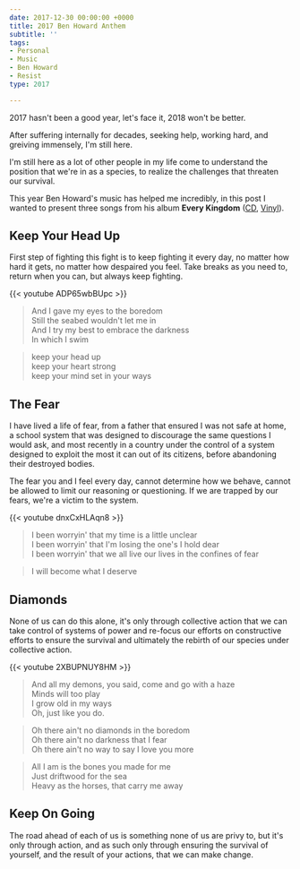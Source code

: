 ```yaml
---
date: 2017-12-30 00:00:00 +0000
title: 2017 Ben Howard Anthem
subtitle: ''
tags:
- Personal
- Music
- Ben Howard
- Resist
type: 2017

---
```

2017 hasn't been a good year, let's face it, 2018 won't be better.

After suffering internally for decades, seeking help, working hard, and greiving immensely, I'm still here.

I'm still here as a lot of other people in my life come to understand the position that we're in as a species, to realize the challenges that threaten our survival.

This year Ben Howard's music has helped me incredibly, in this post I wanted to present three songs from his album **Every Kingdom** ([CD](https://store.benhowardmusic.co.uk/*/Music/Every-Kingdom-Standard-CD/4NVW04V3000), [Vinyl](https://store.benhowardmusic.co.uk/*/Music/Every-Kingdom-Vinyl/4RMZ04V3000)).

## Keep Your Head Up

First step of fighting this fight is to keep fighting it every day, no matter how hard it gets, no matter how despaired you feel. Take breaks as you need to, return when you can, but always keep fighting.

{{< youtube ADP65wbBUpc >}}

> And I gave my eyes to the boredom<br/>
> Still the seabed wouldn't let me in<br/>
> And I try my best to embrace the darkness<br/>
> In which I swim<br/>

> keep your head up<br/>
> keep your heart strong<br/>
> keep your mind set in your ways<br/>

## The Fear

I have lived a life of fear, from a father that ensured I was not safe at home, a school system that was designed to discourage the same questions I would ask, and most recently in a country under the control of a system designed to exploit the most it can out of its citizens, before abandoning their destroyed bodies.

The fear you and I feel every day, cannot determine how we behave, cannot be allowed to limit our reasoning or questioning. If we are trapped by our fears, we're a victim to the system.

{{< youtube dnxCxHLAqn8 >}}

> I been worryin' that my time is a little unclear<br/>
> I been worryin' that I'm losing the one's I hold dear<br/>
> I been worryin' that we all live our lives in the confines of fear<br/>

> I will become what I deserve<br/>

## Diamonds

None of us can do this alone, it's only through collective action that we can take control of systems of power and re-focus our efforts on constructive efforts to ensure the survival and ultimately the rebirth of our species under collective action.

{{< youtube 2XBUPNUY8HM >}}

> And all my demons, you said, come and go with a haze<br/>
> Minds will too play<br/>
> I grow old in my ways<br/>
> Oh, just like you do.<br/>

> Oh there ain't no diamonds in the boredom<br/>
> Oh there ain't no darkness that I fear<br/>
> Oh there ain't no way to say I love you more<br/>

> All I am is the bones you made for me<br/>
> Just driftwood for the sea<br/>
> Heavy as the horses, that carry me away<br/>

## Keep On Going

The road ahead of each of us is something none of us are privy to, but it's only through action, and as such only through ensuring the survival of yourself, and the result of your actions, that we can make change.

<!--

### [Lifeline Australia](https://www.lifeline.org.au/)

### [USA Suicide Hotlines](http://www.suicide.org/suicide-hotlines.html)

### [International Suicide Hotlines](http://www.suicide.org/international-suicide-hotlines.html)

-->
